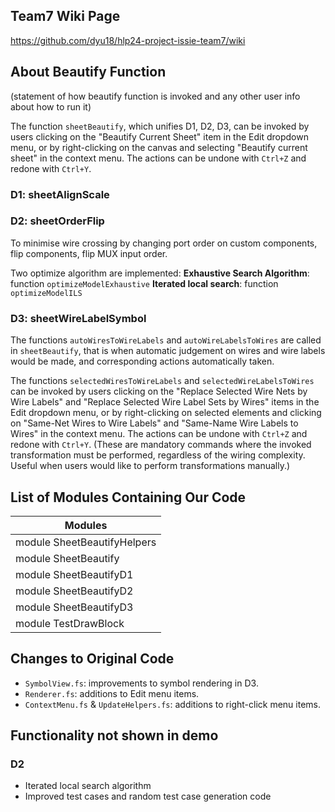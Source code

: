 ## Team7 Wiki Page
https://github.com/dyu18/hlp24-project-issie-team7/wiki

## About Beautify Function
(statement of how beautify function is invoked and any other user info about how to run it)

The function `sheetBeautify`, which unifies D1, D2, D3, can be invoked by users clicking on the "Beautify Current Sheet" item in the Edit dropdown menu, or by right-clicking on the canvas and selecting "Beautify current sheet" in the context menu. The actions can be undone with `Ctrl+Z` and redone with `Ctrl+Y`.


### D1: sheetAlignScale


### D2: sheetOrderFlip

To minimise wire crossing by changing port order on custom components, flip components, flip MUX input order.

Two optimize algorithm are implemented:
**Exhaustive Search Algorithm**: function `optimizeModelExhaustive`
**Iterated local search**: function `optimizeModelILS`






### D3: sheetWireLabelSymbol
The functions `autoWiresToWireLabels` and `autoWireLabelsToWires` are called in `sheetBeautify`, that is when automatic judgement on wires and wire labels would be made, and corresponding actions automatically taken.

The functions `selectedWiresToWireLabels` and `selectedWireLabelsToWires` can be invoked by users clicking on the "Replace Selected Wire Nets by Wire Labels" and "Replace Selected Wire Label Sets by Wires" items in the Edit dropdown menu, or by right-clicking on selected elements and clicking on "Same-Net Wires to Wire Labels" and "Same-Name Wire Labels to Wires" in the context menu. The actions can be undone with `Ctrl+Z` and redone with `Ctrl+Y`. (These are mandatory commands where the invoked transformation must be performed, regardless of the wiring complexity. Useful when users would like to perform transformations manually.)


## List of Modules Containing Our Code
| Modules |
| --- |
| module SheetBeautifyHelpers |
| module SheetBeautify |
| module SheetBeautifyD1 |
| module SheetBeautifyD2 |
| module SheetBeautifyD3 |
| module TestDrawBlock |


## Changes to Original Code
- `SymbolView.fs`: improvements to symbol rendering in D3.
- `Renderer.fs`: additions to Edit menu items.
- `ContextMenu.fs` & `UpdateHelpers.fs`: additions to right-click menu items.

## Functionality not shown in demo
### D2
  - Iterated local search algorithm
  - Improved test cases and random test case generation code